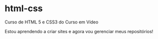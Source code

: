 # html-css
 Curso de HTML 5 e CSS3 do Curso em Vídeo

 Estou aprendendo a criar sites e agora vou gerenciar meus repositórios!
